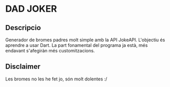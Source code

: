 # DAD JOKER

## Descripcio
Generador de bromes padres molt simple amb la API JokeAPI. L'objectiu és aprendre a usar Dart. La part fonamental del programa ja està, més endavant s'afegiràn més customitzacions.

## Disclaimer
Les bromes no les he fet jo, són molt dolentes :/